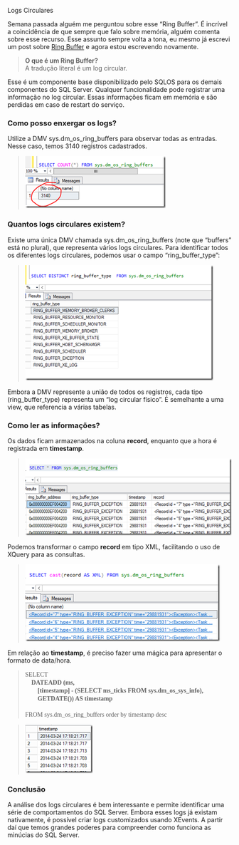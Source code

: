 <a link='https://blogs.msdn.microsoft.com/fcatae/2014/03/25/logs-circulares/'>Logs Circulares</a>
<p>Semana passada alguém me perguntou sobre esse “Ring Buffer”. É incrível a coincidência de que sempre que falo sobre memória, alguém comenta sobre esse recurso. Esse assunto sempre volta a tona, eu mesmo já escrevi um post sobre <a href="http://blogs.msdn.com/b/fcatae/archive/2010/09/30/monitorar-ring-buffer.aspx">Ring Buffer</a> e agora estou escrevendo novamente.</p>  <blockquote>   <p><strong>O que é um Ring Buffer?        <br /></strong>A tradução literal é um log circular.</p> </blockquote>  <p>Esse é um componente base disponibilizado pelo SQLOS para os demais componentes do SQL Server. Qualquer funcionalidade pode registrar uma informação no log circular. Essas informações ficam em memória e são perdidas em caso de restart do serviço.</p>    <h3>Como posso enxergar os logs?</h3>  <p>Utilize a DMV sys.dm_os_ring_buffers para observar todas as entradas. Nesse caso, temos 3140 registros cadastrados.</p>  <blockquote>   <p><a href="images\6683.image_2BB9EF6E.png"><img title="image" border="0" alt="image" src="images\0763.image_thumb_64D35D21.png" width="316" height="117" /></a></p> </blockquote>    <h3>Quantos logs circulares existem?</h3>  <p>Existe uma única DMV chamada sys.dm_os_ring_buffers (note que “buffers” está no plural), que representa vários logs circulares. Para identificar todos os diferentes logs circulares, podemos usar o campo “ring_buffer_type”:</p>  <blockquote>   <p><a href="images\6153.image_06528CB1.png"><img title="image" border="0" alt="image" src="images\1134.image_thumb_75DA1BB5.png" width="423" height="259" /></a></p> </blockquote>  <p>Embora a DMV represente a união de todos os registros, cada tipo (ring_buffer_type) representa um “log circular físico”. É semelhante a uma view, que referencia a várias tabelas.</p>    <h3>Como ler as informações?</h3>  <p>Os dados ficam armazenados na coluna <strong>record</strong>, enquanto que a hora é registrada em <strong>timestamp</strong>.</p>  <blockquote>   <p><a href="images\8424.image_4EA26331.png"><img title="image" border="0" alt="image" src="images\7416.image_thumb_3E29F236.png" width="498" height="173" /></a></p> </blockquote>  <p>Podemos transformar o campo <strong>record </strong>em tipo XML, facilitando o uso de XQuery para as consultas.</p>  <blockquote>   <p><a href="images\2465.image_5D6F29BA.png"><img title="image" border="0" alt="image" src="images\8750.image_thumb_6F4E4E38.png" width="438" height="173" /></a></p> </blockquote>  <p>Em relação ao <strong>timestamp</strong>, é preciso fazer uma mágica para apresentar o formato de data/hora. </p>  <blockquote>   <p><font face="Consolas">SELECT        <br /></font><font face="Consolas"><strong>&#160;&#160;&#160; DATEADD (ms,          <br />&#160;&#160;&#160;&#160;&#160;&#160;&#160; [timestamp] - (SELECT ms_ticks FROM sys.dm_os_sys_info),           <br />&#160;&#160;&#160;&#160;&#160;&#160;&#160; GETDATE()) AS timestamp          <br /></strong></font><font face="Consolas">       <br /> FROM sys.dm_os_ring_buffers order by timestamp desc</font></p> </blockquote>  <blockquote>   <p><a href="images\8203.image_0BED5ABD.png"><img title="image" border="0" alt="image" src="images\5305.image_thumb_3BAB033C.png" width="152" height="109" /></a></p> </blockquote>    <h3>Conclusão</h3>  <p>A análise dos logs circulares é bem interessante e permite identificar uma série de comportamentos do SQL Server. Embora esses logs já existam nativamente, é possível criar logs customizados usando XEvents. A partir daí que temos grandes poderes para compreender como funciona as minúcias do SQL Server.</p>
